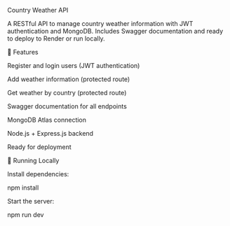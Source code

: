 Country Weather API

A RESTful API to manage country weather information with JWT authentication and MongoDB.
Includes Swagger documentation and ready to deploy to Render or run locally.

🌟 Features

Register and login users (JWT authentication)

Add weather information (protected route)

Get weather by country (protected route)

Swagger documentation for all endpoints

MongoDB Atlas connection

Node.js + Express.js backend

Ready for deployment

🚀 Running Locally

Install dependencies:

npm install


Start the server:

npm run dev

